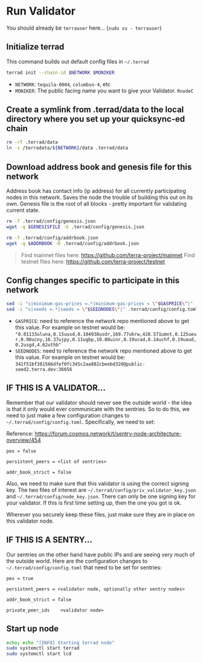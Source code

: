 # Run Validator

You should already be `terrauser` here... (`sudo su - terrauser`)

## Initialize terrad
This command builds out default config files in `~/.terrad`
```bash
terrad init --chain-id $NETWORK $MONIKER 
```
* `NETWORK`: `tequila-0004`, `columbus-4`, etc
* `MONIKER`: The public facing name you want to give your Validator.  `RnodeC`

## Create a symlink from .terrad/data to the local directory where you set up your quicksync-ed chain
```bash 
rm -rf .terrad/data
ln -s /terradata/${NETWORK}/data .terrad/data
```

## Download address book and genesis file for this network
Address book has contact info (ip address) for all currently participating nodes in this network.  Saves the node the trouble of building this out on its own.  Genesis file is the root of all blocks - pretty important for validating current state.  
```bash
rm -f .terrad/config/genesis.json
wget -q $GENESISFILE -O .terrad/config/genesis.json

rm -f .terrad/config/addrbook.json
wget -q $ADDRBOOK -O .terrad/config/addrbook.json
```
> Find mainnet files here:  https://github.com/terra-project/mainnet
> Find testnet files here:  https://github.com/terra-project/testnet


## Config changes specific to participate in this network

```bash
sed -i "s|minimum-gas-prices =.*|minimum-gas-prices = \"$GASPRICE\"|" .terrad/config/app.toml
sed -i "s|seeds =.*|seeds = \"$SEEDNODES\"|" .terrad/config/config.toml
```
* `GASPRICE`: need to reference the network repo mentioned above to get this value.  For example on testnet would be:  `"0.01133uluna,0.15uusd,0.104938usdr,169.77ukrw,428.571umnt,0.125ueur,0.98ucny,16.37ujpy,0.11ugbp,10.88uinr,0.19ucad,0.14uchf,0.19uaud,0.2usgd,4.62uthb"`
* `SEEDNODES`: need to reference the network repo mentioned above to get this value.  For example on testnet would be: `341f51bf381566dfef0fc345c2aa882cbeebd320@public-seed2.terra.dev:36656`


## IF THIS IS A VALIDATOR...

Remember that our validator should never see the outside world - the idea is that it only would ever communicate with the sentries.  So to do this, we need to just make a few configuration changes to `~/.terrad/config/config.toml`.  Specifically, we need to set:

Reference: https://forum.cosmos.network/t/sentry-node-architecture-overview/454

```
pex = false
```
```
persistent_peers = <list of sentries>
```
```
addr_book_strict = false
```

Also, we need to make sure that this validator is using the correct signing key.  The two files of interest are `~/.terrad/config/priv_validator_key.json` and `~/.terrad/config/node_key.json`.  There can only be one signing key for your validator.  If this is first time setting up, then the one you got is ok.  

Wherever you securely keep these files, just make sure they are in place on this validator node.  



## IF THIS IS A SENTRY...

Our sentries on the other hand have public IPs and are seeing very much of the outside world.  Here are the configuration changes to `~/.terrad/config/config.toml` that need to be set for sentries:

```
pex = true
```
```
persistent_peers = <validator node, optionally other sentry nodes>
```
```
addr_book_strict = false
```
```
private_peer_ids	<validator node>
```

## Start up node
```bash
echo; echo "[INFO] Starting terrad node"
sudo systemctl start terrad
sudo systemctl start lcd
```